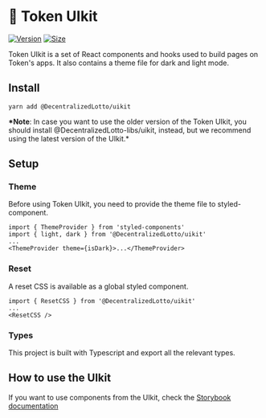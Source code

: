 # 🥞 Token UIkit

[![Version](https://img.shields.io/npm/v/@DecentralizedLotto/uikit)](https://www.npmjs.com/package/@DecentralizedLotto/uikit) [![Size](https://img.shields.io/bundlephobia/min/@DecentralizedLotto/uikit)](https://www.npmjs.com/package/@DecentralizedLotto/uikit)

Token UIkit is a set of React components and hooks used to build pages on Token's apps. It also contains a theme file for dark and light mode.

## Install

`yarn add @DecentralizedLotto/uikit`

**\*Note**: In case you want to use the older version of the Token UIkit, you should install @DecentralizedLotto-libs/uikit, instead, but we recommend using the latest version of the UIkit.\*

## Setup

### Theme

Before using Token UIkit, you need to provide the theme file to styled-component.

```
import { ThemeProvider } from 'styled-components'
import { light, dark } from '@DecentralizedLotto/uikit'
...
<ThemeProvider theme={isDark}>...</ThemeProvider>
```

### Reset

A reset CSS is available as a global styled component.

```
import { ResetCSS } from '@DecentralizedLotto/uikit'
...
<ResetCSS />
```

### Types

This project is built with Typescript and export all the relevant types.

## How to use the UIkit

If you want to use components from the UIkit, check the [Storybook documentation](https://DecentralizedLotto.github.io/token-uikit/)
